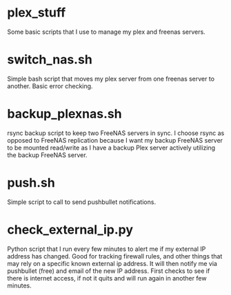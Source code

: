 # plex_stuff
Some basic scripts that I use to manage my plex and freenas servers.

# switch_nas.sh
Simple bash script that moves my plex server from one freenas server to another. Basic error checking.

# backup_plexnas.sh
rsync backup script to keep two FreeNAS servers in sync. I choose rsync as opposed to FreeNAS replication because I want my backup FreeNAS server to be mounted read/write as I have a backup Plex server actively utilizing the backup FreeNAS server.

# push.sh
Simple script to call to send pushbullet notifications.

# check_external_ip.py
Python script that I run every few minutes to alert me if my external IP address has changed. Good for tracking firewall rules,
and other things that may rely on a specific known external ip address. It will then notify me via pushbullet (free) and email
of the new IP address. First checks to see if there is internet access, if not it quits and will run again in another few 
minutes.
